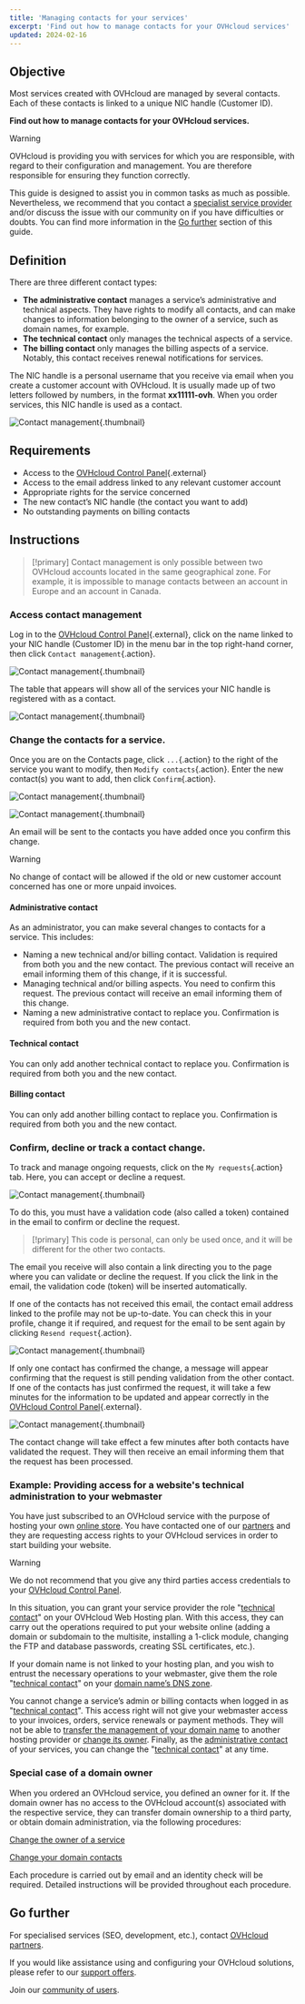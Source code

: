 ```yaml
---
title: 'Managing contacts for your services'
excerpt: 'Find out how to manage contacts for your OVHcloud services'
updated: 2024-02-16
---
```


## Objective

Most services created with OVHcloud are managed by several contacts. Each of these contacts is linked to a unique NIC handle (Customer ID). 

**Find out how to manage contacts for your OVHcloud services.**

> [!warning]
> OVHcloud is providing you with services for which you are responsible, with regard to their configuration and management. You are therefore responsible for ensuring they function correctly.
>
>This guide is designed to assist you in common tasks as much as possible. Nevertheless, we recommend that you contact a [specialist service provider](https://partner.ovhcloud.com/en-gb/directory/) and/or discuss the issue with our community on if you have difficulties or doubts. You can find more information in the [Go further](#gofurther) section of this guide.
>

## Definition

There are three different contact types:

- **The administrative contact** manages a service’s administrative and technical aspects. They have rights to modify all contacts, and can make changes to information belonging to the owner of a service, such as domain names, for example.
- **The technical contact** only manages the technical aspects of a service.
- **The billing contact** only manages the billing aspects of a service. Notably, this contact receives renewal notifications for services. 

The NIC handle is a personal username that you receive via email when you create a customer account with OVHcloud. It is usually made up of two letters followed by numbers, in the format **xx11111-ovh**. When you order services, this NIC handle is used as a contact.

![Contact management](images/managing_contacts_scheme.png){.thumbnail}

## Requirements

- Access to the [OVHcloud Control Panel](https://www.ovh.com/auth/?action=gotomanager&from=https://www.ovh.co.uk/&ovhSubsidiary=GB){.external}
- Access to the email address linked to any relevant customer account
- Appropriate rights for the service concerned
- The new contact’s NIC handle (the contact you want to add)
- No outstanding payments on billing contacts

## Instructions

> [!primary]
> Contact management is only possible between two OVHcloud accounts located in the same geographical zone.
> For example, it is impossible to manage contacts between an account in Europe and an account in Canada.

### Access contact management <a name="gestion_des_contacts"></a>

Log in to the [OVHcloud Control Panel](https://www.ovh.com/auth/?action=gotomanager&from=https://www.ovh.co.uk/&ovhSubsidiary=GB){.external}, click on the name linked to your NIC handle (Customer ID) in the menu bar in the top right-hand corner, then click `Contact management`{.action}.

![Contact management](/pages/assets/screens/control_panel/product-selection/right-column/initials/contact-management.png){.thumbnail}

The table that appears will show all of the services your NIC handle is registered with as a contact.

![Contact management](images/managing_contacts_02.png){.thumbnail}

### Change the contacts for a service.

Once you are on the Contacts page, click `...`{.action} to the right of the service you want to modify, then `Modify contacts`{.action}. Enter the new contact(s) you want to add, then click `Confirm`{.action}.

![Contact management](images/managing_contacts_03.png){.thumbnail}

![Contact management](images/managing_contacts_04.png){.thumbnail}

An email will be sent to the contacts you have added once you confirm this change.

> [!warning]
>
> No change of contact will be allowed if the old or new customer account concerned has one or more unpaid invoices.
>

#### Administrative contact <a name="administrateur"></a>

As an administrator, you can make several changes to contacts for a service. This includes:

- Naming a new technical and/or billing contact. Validation is required from both you and the new contact. The previous contact will receive an email informing them of this change, if it is successful.
- Managing technical and/or billing aspects. You need to confirm this request. The previous contact will receive an email informing them of this change. 
- Naming a new administrative contact to replace you. Confirmation is required from both you and the new contact. 

#### Technical contact <a name="technique"></a>

You can only add another technical contact to replace you. Confirmation is required from both you and the new contact.

#### Billing contact

You can only add another billing contact to replace you. Confirmation is required from both you and the new contact.

### Confirm, decline or track a contact change.

To track and manage ongoing requests, click on the `My requests`{.action} tab. Here, you can accept or decline a request.

![Contact management](images/managing_contacts_05.png){.thumbnail}

To do this, you must have a validation code (also called a token) contained in the email to confirm or decline the request.

> [!primary]
> This code is personal, can only be used once, and it will be different for the other two contacts.

The email you receive will also contain a link directing you to the page where you can validate or decline the request. If you click the link in the email, the validation code (token) will be inserted automatically.

If one of the contacts has not received this email, the contact email address linked to the profile may not be up-to-date. You can check this in your profile, change it if required, and request for the email to be sent again by clicking `Resend request`{.action}.

![Contact management](images/managing_contacts_06.png){.thumbnail}

If only one contact has confirmed the change, a message will appear confirming that the request is still pending validation from the other contact. If one of the contacts has just confirmed the request, it will take a few minutes for the information to be updated and appear correctly in the [OVHcloud Control Panel](https://www.ovh.com/auth/?action=gotomanager&from=https://www.ovh.co.uk/&ovhSubsidiary=GB){.external}.

![Contact management](images/managing_contacts_007.png){.thumbnail}

The contact change will take effect a few minutes after both contacts have validated the request. They will then receive an email informing them that the request has been processed.

### Example: Providing access for a website's technical administration to your webmaster

You have just subscribed to an OVHcloud service with the purpose of hosting your own [online store](https://www.ovhcloud.com/en-gb/web-hosting/ecommerce-website/). You have contacted one of our [partners](https://partner.ovhcloud.com/en-gb/directory/) and they are requesting access rights to your OVHcloud services in order to start building your website.

> [!warning]
>
> We do not recommend that you give any third parties access credentials to your [OVHcloud Control Panel](https://www.ovh.com/auth/?action=gotomanager&from=https://www.ovh.co.uk/&ovhSubsidiary=GB).
>

In this situation, you can grant your service provider the role "[technical contact](#gestion_des_contacts)" on your OVHcloud Web Hosting plan. With this access, they can carry out the operations required to put your website online (adding a domain or subdomain to the multisite, installing a 1-click module, changing the FTP and database passwords, creating SSL certificates, etc.).

If your domain name is not linked to your hosting plan, and you wish to entrust the necessary operations to your webmaster, give them the role "[technical contact](#gestion_des_contacts)" on your [domain name’s DNS zone](/pages/web_cloud/domains/dns_zone_edit).

You cannot change a service’s admin or billing contacts when logged in as "[technical contact](#gestion_des_contacts)". This access right will not give your webmaster access to your invoices, orders, service renewals or payment methods. They will not be able to [transfer the management of your domain name](/pages/web_cloud/domains/transfer_outgoing_domain) to another hosting provider or [change its owner](/pages/web_cloud/domains/trade_domain). Finally, as the [administrative contact](#administrateur) of your services, you can change the "[technical contact](#technique)" at any time.

### Special case of a domain owner

When you ordered an OVHcloud service, you defined an owner for it. If the domain owner has no access to the OVHcloud account(s) associated with the respective service, they can transfer domain ownership to a third party, or obtain domain administration, via the following procedures:

[Change the owner of a service](https://www.ovh.com/cgi-bin/en/procedure/procedureChangeOwner.cgi)

[Change your domain contacts](https://www.ovh.de/cgi-bin/en/procedure/procedureChangeContacts.cgi)

Each procedure is carried out by email and an identity check will be required. Detailed instructions will be provided throughout each procedure.

## Go further

For specialised services (SEO, development, etc.), contact [OVHcloud partners](/links/partner).
 
If you would like assistance using and configuring your OVHcloud solutions, please refer to our [support offers](/links/support).
 
Join our [community of users](/links/community).